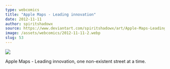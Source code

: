 ```yaml
---
type: webcomics
title: "Apple Maps - Leading innovation"
date: 2012-11-11
author: spiritshadowx
source: https://www.deviantart.com/spiritshadowx/art/Apple-Maps-Leading-innovation-331760886
image: /assets/webcomics/2012-11-11-2.webp
slug: 53
---
```


![](/assets/webcomics/2012-11-11-2.webp)

Apple Maps - Leading innovation, one non-existent street at a time.
